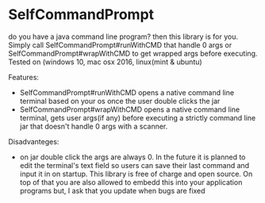 # SelfCommandPrompt
do you have a java command line program? then this library is for you. Simply call SelfCommandPrompt#runWithCMD that handle 0 args or SelfCommandPrompt#wrapWithCMD to get wrapped args before executing. Tested on (windows 10, mac osx 2016, linux(mint & ubuntu)

Features:
- SelfCommandPrompt#runWithCMD opens a native command line terminal based on your os once the user double clicks the jar
- SelfCommandPrompt#wrapWithCMD opens a native command line terminal, gets user args(if any) before executing a strictly command line jar that doesn't handle 0 args with a scanner.

Disadvanteges:
- on jar double click the args are always 0. In the future it is planned to edit the terminal's text field so users can save their last command and input it in on startup.
This library is free of charge and open source. On top of that you are also allowed to embedd this into your application programs but, I ask that you update when bugs are fixed
